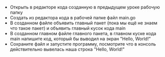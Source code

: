 - Открыть в редакторе кода созданную в предыдущем уроке рабочую папку
- Создать из редактора кода в рабочей папке файл main.go
- В созданном файле объявить главный пакет (пока мы ещё не знаем что такое пакет) и объявить главный кусок кода main
- В созданном главном файле главного пакета, в главном куске кода main напишите код, который бы выводил на экран "Hello, World!"
- Сохраните файл и запустите программу, посмотрите что в консоль действительно вывелась наша строка "Hello, World!"
